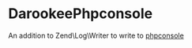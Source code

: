 DarookeePhpconsole
=

An addition to Zend\Log\Writer to write to [phpconsole](https://www.phpconsole.com/ "phpconsole")
